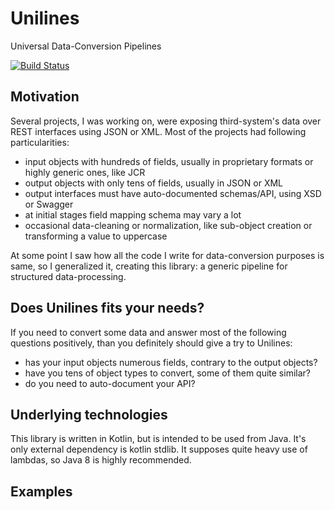 # Unilines
Universal Data-Conversion Pipelines

[![Build Status](https://api.travis-ci.org/shaposhnyk/univerter.svg?branch=master)](https://travis-ci.org/rest-assured/rest-assured)

## Motivation
 Several projects, I was working on, were exposing third-system's data over REST interfaces using JSON or XML.
Most of the projects had following particularities:
- input objects with hundreds of fields, usually in proprietary formats or highly generic ones, like JCR
- output objects with only tens of fields, usually in JSON or XML
- output interfaces must have auto-documented schemas/API, using XSD or Swagger
- at initial stages field mapping schema may vary a lot
- occasional data-cleaning or normalization, 
like sub-object creation or transforming a value to uppercase

At some point I saw how all the code I write for data-conversion purposes is same, 
so I generalized it, creating this library: 
a generic pipeline for structured data-processing. 

## Does Unilines fits your needs?

If you need to convert some data 
and answer most of the following questions positively, 
than you definitely should give a try to Unilines:
- has your input objects numerous fields, contrary to the output objects?
- have you tens of object types to convert, some of them quite similar?
- do you need to auto-document your API?

## Underlying technologies
This library is written in Kotlin, but is intended to be used from Java. 
It's only external dependency is kotlin stdlib. 
It supposes quite heavy use of lambdas, so Java 8 is highly recommended.

## Examples